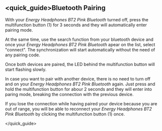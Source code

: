 ## <quick_guide>Bluetooth Pairing

With your *Energy Headphones BT2 Pink Bluetooth* turned off, press the multifunction button (1) for 3 seconds and they will automatically enter pairing mode.

At the same time, use the search function from your bluetooth device and once your *Energy Headphones BT2 Pink Bluetooth* apear on the list, select "connect". The synchronization will start automatically without the need of any pairing code.

Once both devices are paired, the LED behind the multifunction button will start flashing slowly.

In case you want to pair with another device, there is no need to turn off and on your *Energy Headphones BT2 Pink Bluetooth* again. Just press and hold the multifunction button for abour 2 seconds and they will enter into paring mode, breaking the connection with the previous device.

If you lose the connection while having paired your device because you are out of range, you will be able to reconnect your *Energy Headphones BT2 Pink Bluetooth* by clicking the multifunction button (1) once.

</quick_guide>
